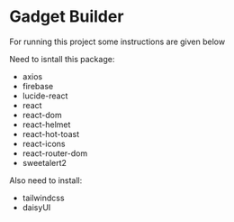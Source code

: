 # Gadget Builder
For running this project some instructions are given below

Need to isntall this package:
- axios
- firebase
- lucide-react
- react
- react-dom
- react-helmet
- react-hot-toast
- react-icons
- react-router-dom
- sweetalert2

Also need to install:
- tailwindcss
- daisyUI
  
